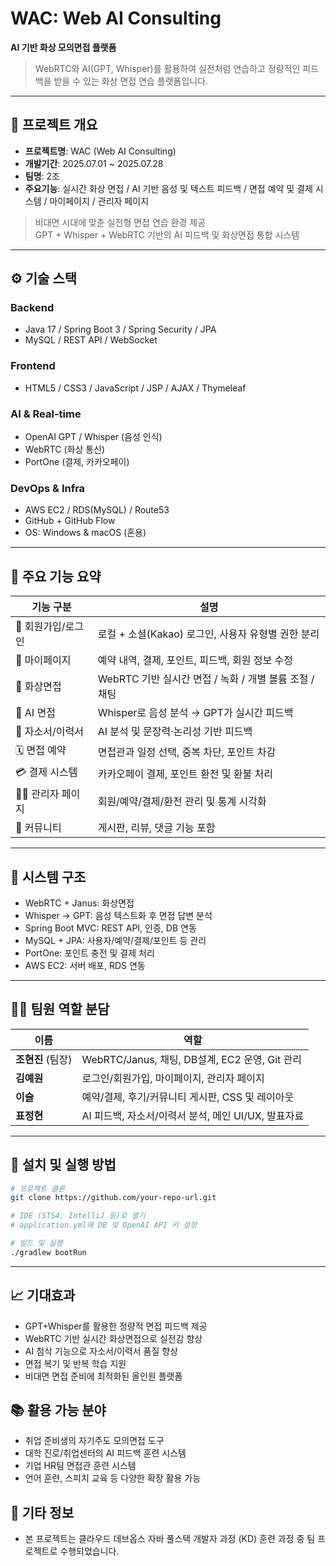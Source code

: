 # WAC: Web AI Consulting

**AI 기반 화상 모의면접 플랫폼**

> WebRTC와 AI(GPT, Whisper)를 활용하여 실전처럼 연습하고 정량적인 피드백을 받을 수 있는 화상 면접 연습 플랫폼입니다.

---

## 🧩 프로젝트 개요

- **프로젝트명**: WAC (Web AI Consulting)
- **개발기간**: 2025.07.01 ~ 2025.07.28
- **팀명**: 2조
- **주요기능**: 실시간 화상 면접 / AI 기반 음성 및 텍스트 피드백 / 면접 예약 및 결제 시스템 / 마이페이지 / 관리자 페이지

> 비대면 시대에 맞춘 실전형 면접 연습 환경 제공  
> GPT + Whisper + WebRTC 기반의 AI 피드백 및 화상면접 통합 시스템

---

## ⚙️ 기술 스택

### Backend
- Java 17 / Spring Boot 3 / Spring Security / JPA
- MySQL / REST API / WebSocket

### Frontend
- HTML5 / CSS3 / JavaScript / JSP / AJAX / Thymeleaf

### AI & Real-time
- OpenAI GPT / Whisper (음성 인식)
- WebRTC (화상 통신)
- PortOne (결제, 카카오페이)

### DevOps & Infra
- AWS EC2 / RDS(MySQL) / Route53
- GitHub + GitHub Flow
- OS: Windows & macOS (혼용)

---

## 🔑 주요 기능 요약

| 기능 구분 | 설명 |
|-----------|------|
| 🔐 회원가입/로그인 | 로컬 + 소셜(Kakao) 로그인, 사용자 유형별 권한 분리 |
| 👤 마이페이지 | 예약 내역, 결제, 포인트, 피드백, 회원 정보 수정 |
| 🎥 화상면접 | WebRTC 기반 실시간 면접 / 녹화 / 개별 볼륨 조절 / 채팅 |
| 🤖 AI 면접 | Whisper로 음성 분석 → GPT가 실시간 피드백 |
| 📝 자소서/이력서 | AI 분석 및 문장력·논리성 기반 피드백 |
| 🗓️ 면접 예약 | 면접관과 일정 선택, 중복 차단, 포인트 차감 |
| 💳 결제 시스템 | 카카오페이 결제, 포인트 환전 및 환불 처리 |
| 👨‍💼 관리자 페이지 | 회원/예약/결제/환전 관리 및 통계 시각화 |
| 💬 커뮤니티 | 게시판, 리뷰, 댓글 기능 포함 |

---

## 🧪 시스템 구조

- WebRTC + Janus: 화상면접
- Whisper → GPT: 음성 텍스트화 후 면접 답변 분석
- Spring Boot MVC: REST API, 인증, DB 연동
- MySQL + JPA: 사용자/예약/결제/포인트 등 관리
- PortOne: 포인트 충전 및 결제 처리
- AWS EC2: 서버 배포, RDS 연동

---

## 🧑‍💻 팀원 역할 분담

| 이름 | 역할 |
|------|------|
| **조현진** (팀장) | WebRTC/Janus, 채팅, DB설계, EC2 운영, Git 관리 |
| **김예원** | 로그인/회원가입, 마이페이지, 관리자 페이지 |
| **이슬** | 예약/결제, 후기/커뮤니티 게시판, CSS 및 레이아웃 |
| **표정현** | AI 피드백, 자소서/이력서 분석, 메인 UI/UX, 발표자료 |

---

## 🚀 설치 및 실행 방법

```bash
# 프로젝트 클론
git clone https://github.com/your-repo-url.git

# IDE (STS4, IntelliJ 등)로 열기
# application.yml에 DB 및 OpenAI API 키 설정

# 빌드 및 실행
./gradlew bootRun

```
---
## 📈 기대효과
- GPT+Whisper를 활용한 정량적 면접 피드백 제공
- WebRTC 기반 실시간 화상면접으로 실전감 향상
- AI 첨삭 기능으로 자소서/이력서 품질 향상
- 면접 복기 및 반복 학습 지원
- 비대면 면접 준비에 최적화된 올인원 플랫폼

## 📚 활용 가능 분야
- 취업 준비생의 자기주도 모의면접 도구
- 대학 진로/취업센터의 AI 피드백 훈련 시스템
- 기업 HR팀 면접관 훈련 시스템
- 언어 훈련, 스피치 교육 등 다양한 확장 활용 가능

## 📎 기타 정보
- 본 프로젝트는 클라우드 데브옵스 자바 풀스택 개발자 과정 (KD) 훈련 과정 중 팀 프로젝트로 수행되었습니다.

